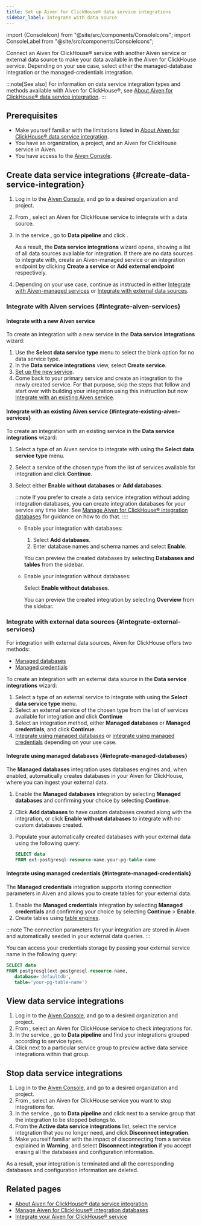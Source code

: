 ```yaml
---
title: Set up Aiven for ClickHouse® data service integrations
sidebar_label: Integrate with data source
---
```


import {ConsoleIcon} from "@site/src/components/ConsoleIcons";
import ConsoleLabel from "@site/src/components/ConsoleIcons";

Connect an Aiven for ClickHouse® service with another Aiven service or external data source to make your data available in the Aiven for ClickHouse service. Depending on your use case, select either the managed-database integration or the managed-credentials integration.

:::note[See also]
For information on data service integration types and methods available with Aiven for
ClickHouse®, see
[About Aiven for ClickHouse® data service integration](/docs/products/clickhouse/concepts/data-integration-overview).
:::

## Prerequisites

- Make yourself familiar with the limitations listed in
  [About Aiven for ClickHouse® data service integration](/docs/products/clickhouse/concepts/data-integration-overview#limitations).
- You have an organization, a project, and an Aiven for ClickHouse service in Aiven.
- You have access to the [Aiven Console](https://console.aiven.io/).

## Create data service integrations {#create-data-service-integration}

1. Log in to the [Aiven Console](https://console.aiven.io/), and go to a desired organization
   and project.
1. From <ConsoleLabel name="services"/>, select an Aiven for ClickHouse service to integrate
   with a data source.
1. In the service <ConsoleLabel name="overview"/>, go to **Data pipeline** and click
   <ConsoleLabel name="addnew"/>.

   As a result, the **Data service integrations** wizard opens, showing
   a list of all data sources available for integration. If there are no data sources to
   integrate with, create an Aiven-managed service or an integration endpoint by
   clicking **Create a service** or **Add external endpoint** respectively.

1. Depending on your use case, continue as instructed in either
  [Integrate with Aiven-managed services](#integrate-aiven-services) or
  [Integrate with external data sources](#integrate-external-services).

### Integrate with Aiven services {#integrate-aiven-services}

#### Integrate with a new Aiven service

To create an integration with a new service in the **Data service integrations** wizard:

1. Use the **Select data service type** menu to select the blank option for no data
   service type.
1. In the **Data service integrations** view, select **Create service**.
1. [Set up the new service](/docs/platform/howto/create_new_service).
1. Come back to your primary service and create an integration to the newly created
   service.
   For that purpose, skip the steps that follow and start over with building your
   integration using this instruction but now
   [Integrate with an existing Aiven service](#integrate-existing-aiven-services).

#### Integrate with an existing Aiven service {#integrate-existing-aiven-services}

To create an integration with an existing service in the **Data service integrations** wizard:

1. Select a type of an Aiven service to integrate with using the
   **Select data service type** menu.
1. Select a service of the chosen type from the list of services available for
   integration and click **Continue**.
1. Select either **Enable without databases** or **Add databases**.

   :::note
   If you prefer to create a data service integration without adding integration databases,
   you can create integration databases for your service any time later. See
   [Manage Aiven for ClickHouse® integration databases](/docs/products/clickhouse/howto/integration-databases)
   for guidance on how to do that.
   ::::

   - Enable your integration with databases:

     1. Select **Add databases**.
     1. Enter database names and schema names and select **Enable**.

     You can preview the created databases by selecting **Databases and tables** from the
     sidebar.

   - Enable your integration without databases:

     Select **Enable without databases**.

     You can preview the created integration by selecting **Overview** from the sidebar.

### Integrate with external data sources {#integrate-external-services}

For integration with external data sources, Aiven for ClickHouse offers two methods:

- [Managed databases](/docs/products/clickhouse/concepts/data-integration-overview.md#managed-databases-integration)
- [Managed credentials](/docs/products/clickhouse/concepts/data-integration-overview.md#managed-credentials-integration)

To create an integration with an external data source in the **Data service integrations**
wizard:

1. Select a type of an external service to integrate with using the **Select data
   service type** menu.
1. Select an external service of the chosen type from the list of services available for
   integration and click **Continue**
1. Select an integration method, either **Managed databases**  or **Managed credentials**,
   and click **Continue**.
1. [Integrate using managed databases](#integrate-managed-databases) or
   [integrate using managed credentials](#integrate-managed-credentials) depending on your
   use case.

#### Integrate using managed databases {#integrate-managed-databases}

The **Managed databases** integration uses databases engines and, when enabled,
automatically creates databases in your Aiven for ClickHouse, where you can ingest your
external data.

1. Enable the **Managed databases** integration by selecting **Managed databases** and
   confirming your choice by selecting **Continue**.
1. Click **Add databases** to have custom databases created along with the integration, or
   click **Enable without databases** to integrate with no custom databases created.
1. Populate your automatically created databases with your external data using the
   following query:

   ```sql
   SELECT data
   FROM ext-postgresql-resource-name.your-pg-table-name
   ```

#### Integrate using managed credentials {#integrate-managed-credentials}

The **Managed credentials** integration supports storing connection parameters in Aiven
and allows you to create tables for your external data.

1. Enable the **Managed credentials** integration by selecting **Managed credentials** and
   confirming your choice by selecting **Continue** > **Enable**.
1. Create tables using
   [table engines](/docs/products/clickhouse/reference/supported-table-engines).

:::note
The connection parameters for your integration are stored in Aiven and automatically
seeded in your external data queries.
:::

You can access your credentials storage by passing your external service name in the
following query:

```sql
SELECT data
FROM postgresql(ext-postgresql-resource-name,
   database='defaultdb',
   table='your-pg-table-name')
```

## View data service integrations

1. Log in to the [Aiven Console](https://console.aiven.io/), and go to a desired organization
   and project.
1. From <ConsoleLabel name="services"/>, select an Aiven for ClickHouse service to check
   integrations for.
1. In the service <ConsoleLabel name="overview"/>, go to **Data pipeline**
   and find your integrations grouped according to service types.
1. Click <ConsoleIcon name="chevronRight"/> next to a particular service group to preview
   active data service integrations within that group.

## Stop data service integrations

1.  Log in to the [Aiven Console](https://console.aiven.io/), and go to a desired organization
    and project.
1.  From <ConsoleLabel name="services"/>, select an Aiven for ClickHouse service you
    want to stop integrations for.
1.  In the service <ConsoleLabel name="overview"/>, go to **Data pipeline** and click
    <ConsoleIcon name="chevronRight"/> next to a service group that the integration to be
    stopped belongs to.
1.  From the **Active data service integrations** list, select the
    service integration that you no longer need, and click **Disconnect integration**.
1.  Make yourself familiar with the impact of disconnecting from a service explained in
    **Warning**, and select **Disconnect integration** if you accept erasing all the
    databases and configuration information.

As a result, your integration is terminated and all the corresponding databases and
configuration information are deleted.

## Related pages

-   [About Aiven for ClickHouse® data service integration](/docs/products/clickhouse/concepts/data-integration-overview)
-   [Manage Aiven for ClickHouse® integration databases](/docs/products/clickhouse/howto/integration-databases)
-   [Integrate your Aiven for ClickHouse® service](/docs/products/clickhouse/howto/list-integrations)

